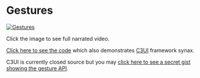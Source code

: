 # Gestures

[![Gestures](/Media/PanGestures.gif)](https://a.cl.ly/7KuqojOg)

Click the image to see full narrated video.

[Click here to see the code](https://github.com/davidbjames/Gestures/blob/master/Gestures/Views/PanView.swift) which also demonstrates [C3UI](https://dev.c3ui.com/documentation/c3/) framework synax. 

C3UI is currently closed source but you may [click here to see a secret gist showing the gesture API](https://gist.github.com/davidbjames/f39fc67d52235c9219fc64b1ef851ee4).
